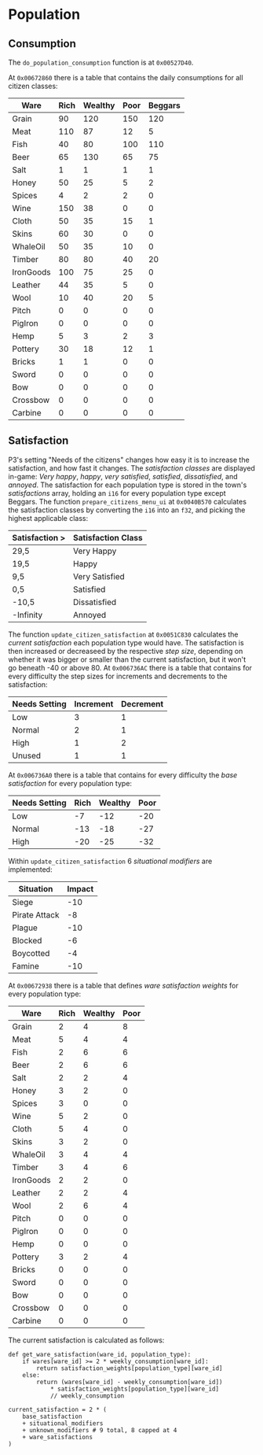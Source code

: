 # Population

## Consumption
The `do_population_consumption` function is at `0x00527D40`.

At `0x00672860` there is a table that contains the daily consumptions for all citizen classes:

|Ware|Rich|Wealthy|Poor|Beggars|
|-|-|-|-|-|
|Grain|90|120|150|120|
|Meat|110|87|12|5|
|Fish|40|80|100|110|
|Beer|65|130|65|75|
|Salt|1|1|1|1|
|Honey|50|25|5|2|
|Spices|4|2|2|0|
|Wine|150|38|0|0|
|Cloth|50|35|15|1|
|Skins|60|30|0|0|
|WhaleOil|50|35|10|0|
|Timber|80|80|40|20|
|IronGoods|100|75|25|0|
|Leather|44|35|5|0|
|Wool|10|40|20|5|
|Pitch|0|0|0|0|
|PigIron|0|0|0|0|
|Hemp|5|3|2|3|
|Pottery|30|18|12|1|
|Bricks|1|1|0|0|
|Sword|0|0|0|0|
|Bow|0|0|0|0|
|Crossbow|0|0|0|0|
|Carbine|0|0|0|0|

## Satisfaction
P3's setting "Needs of the citizens" changes how easy it is to increase the satisfaction, and how fast it changes.
The *satisfaction classes* are displayed in-game: *Very happy*, *happy*, *very satisfied*, *satisfied*, *dissatisfied*, and *annoyed*.
The satisfaction for each population type is stored in the town's *satisfactions* array, holding an `i16` for every population type except Beggars.
The function `prepare_citizens_menu_ui` at `0x0040B570` calculates the satisfaction classes by converting the `i16` into an `f32`, and picking the highest applicable class:

|Satisfaction >|Satisfaction Class|
|-|-|
|29,5|Very Happy|
|19,5|Happy|
|9,5|Very Satisfied|
|0,5|Satisfied|
|-10,5|Dissatisfied|
|-Infinity|Annoyed|

The function `update_citizen_satisfaction` at `0x0051C830` calculates the *current satisfaction* each population type would have.
The satisfaction is then increased or decreaseed by the respective *step size*, depending on whether it was bigger or smaller than the current satisfaction, but it won't go beneath -40 or above 80.
At `0x006736AC` there is a table that contains for every difficulty the step sizes for increments and decrements to the satisfaction:

|Needs Setting|Increment|Decrement|
|-|-|-|
|Low|3|1|
|Normal|2|1|
|High|1|2|
|Unused|1|1|

At `0x006736A0` there is a table that contains for every difficulty the *base satisfaction* for every population type:

|Needs Setting|Rich|Wealthy|Poor|
|-|-|-|-|
|Low|-7|-12|-20|
|Normal|-13|-18|-27|
|High|-20|-25|-32|

Within `update_citizen_satisfaction` 6 *situational modifiers* are implemented:

|Situation|Impact|
|-|-|
|Siege|-10|
|Pirate Attack|-8|
|Plague|-10|
|Blocked|-6|
|Boycotted|-4|
|Famine|-10|

At `0x00672938` there is a table that defines *ware satisfaction weights* for every population type:

|Ware|Rich|Wealthy|Poor|
|-|-|-|-|
|Grain|2|4|8|
|Meat|5|4|4|
|Fish|2|6|6|
|Beer|2|6|6|
|Salt|2|2|4|
|Honey|3|2|0|
|Spices|3|0|0|
|Wine|5|2|0|
|Cloth|5|4|0|
|Skins|3|2|0|
|WhaleOil|3|4|4|
|Timber|3|4|6|
|IronGoods|2|2|0|
|Leather|2|2|4|
|Wool|2|6|4|
|Pitch|0|0|0|
|PigIron|0|0|0|
|Hemp|0|0|0|
|Pottery|3|2|4|
|Bricks|0|0|0|
|Sword|0|0|0|
|Bow|0|0|0|
|Crossbow|0|0|0|
|Carbine|0|0|0|

The current satisfaction is calculated as follows:
```
def get_ware_satisfaction(ware_id, population_type):
    if wares[ware_id] >= 2 * weekly_consumption[ware_id]:
        return satisfaction_weights[population_type][ware_id]
    else:
        return (wares[ware_id] - weekly_consumption[ware_id])
            * satisfaction_weights[population_type][ware_id]
            // weekly_consumption

current_satisfaction = 2 * (
    base_satisfaction
    + situational_modifiers
    + unknown_modifiers # 9 total, 8 capped at 4
    + ware_satisfactions
)
```

